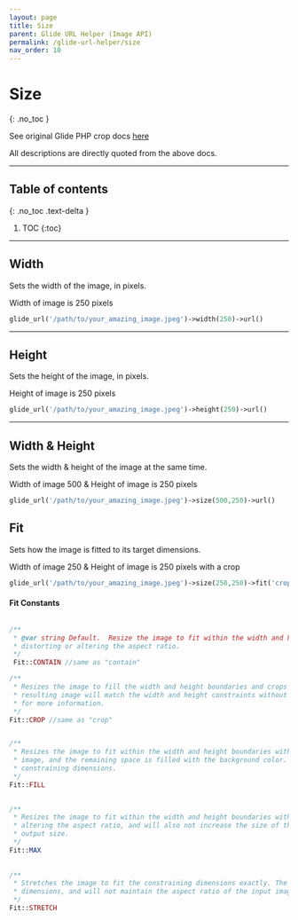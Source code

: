 ```yaml
---
layout: page
title: Size
parent: Glide URL Helper (Image API)
permalink: /glide-url-helper/size
nav_order: 10
---
```

# Size
{: .no_toc }

See original Glide PHP crop docs [here](https://glide.thephpleague.com/2.0/api/size/)

All descriptions are directly quoted from the above docs.

---------------------
## Table of contents
{: .no_toc .text-delta }

1. TOC
{:toc}
---

## Width

Sets the width of the image, in pixels.

Width of image is 250 pixels

```php 
glide_url('/path/to/your_amazing_image.jpeg')->width(250)->url()
```
----------------------
## Height

Sets the height of the image, in pixels.

Height of image is 250 pixels

```php 
glide_url('/path/to/your_amazing_image.jpeg')->height(250)->url()
```
----------------------
## Width & Height

Sets the width & height of the image at the same time.

Width of image 500 & Height of image is 250  pixels

```php 
glide_url('/path/to/your_amazing_image.jpeg')->size(500,250)->url()
```

## Fit

Sets how the image is fitted to its target dimensions.

Width of image 250 & Height of image is 250  pixels with a crop

```php 
glide_url('/path/to/your_amazing_image.jpeg')->size(250,250)->fit('crop')->url()
```
#### Fit Constants
```php 

/**
 * @var string Default.  Resize the image to fit within the width and height boundaries without cropping,
 * distorting or altering the aspect ratio.
 */  
 Fit::CONTAIN //same as "contain"

/**
 * Resizes the image to fill the width and height boundaries and crops any excess image data. The
 * resulting image will match the width and height constraints without distorting the image. See the crop page
 * for more information.
 */    
Fit::CROP //same as "crop"


/**
 * Resizes the image to fit within the width and height boundaries without cropping or distorting the
 * image, and the remaining space is filled with the background color. The resulting image will match the
 * constraining dimensions.
 */   
Fit::FILL 
    

/**
 * Resizes the image to fit within the width and height boundaries without cropping, distorting or
 * altering the aspect ratio, and will also not increase the size of the image if it is smaller than the
 * output size.
 */     
Fit::MAX 
    
    
/**
 * Stretches the image to fit the constraining dimensions exactly. The resulting image will fill the
 * dimensions, and will not maintain the aspect ratio of the input image.
 */
Fit::STRETCH
```